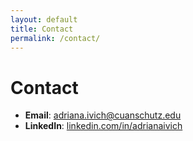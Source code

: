 ```yaml
---
layout: default
title: Contact
permalink: /contact/
---
```


# Contact

- **Email**: adriana.ivich@cuanschutz.edu
- **LinkedIn**: [linkedin.com/in/adrianaivich](https://linkedin.com/in/adrianaivich)
